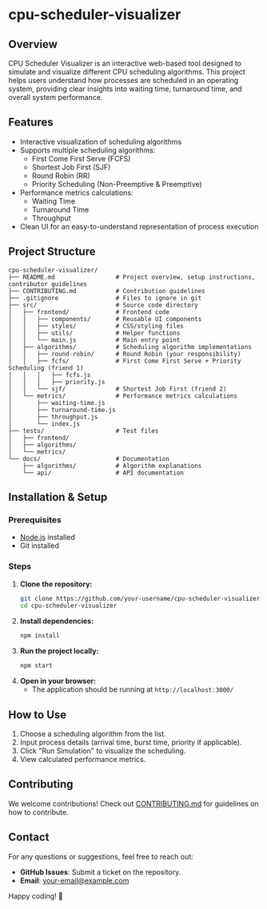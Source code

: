# cpu-scheduler-visualizer
## Overview
CPU Scheduler Visualizer is an interactive web-based tool designed to simulate and visualize different CPU scheduling algorithms. This project helps users understand how processes are scheduled in an operating system, providing clear insights into waiting time, turnaround time, and overall system performance.

## Features
- Interactive visualization of scheduling algorithms
- Supports multiple scheduling algorithms:
  - First Come First Serve (FCFS)
  - Shortest Job First (SJF)
  - Round Robin (RR)
  - Priority Scheduling (Non-Preemptive & Preemptive)
- Performance metrics calculations:
  - Waiting Time
  - Turnaround Time
  - Throughput
- Clean UI for an easy-to-understand representation of process execution

## Project Structure
```
cpu-scheduler-visualizer/
├── README.md                 # Project overview, setup instructions, contributor guidelines
├── CONTRIBUTING.md           # Contribution guidelines
├── .gitignore                # Files to ignore in git
├── src/                      # Source code directory
│   ├── frontend/             # Frontend code
│   │   ├── components/       # Reusable UI components
│   │   ├── styles/           # CSS/styling files
│   │   ├── utils/            # Helper functions
│   │   └── main.js           # Main entry point
│   ├── algorithms/           # Scheduling algorithm implementations
│   │   ├── round-robin/      # Round Robin (your responsibility)
│   │   ├── fcfs/             # First Come First Serve + Priority Scheduling (friend 1)
│   │   │   ├── fcfs.js
│   │   │   ├── priority.js
│   │   └── sjf/              # Shortest Job First (friend 2)
│   └── metrics/              # Performance metrics calculations
│       ├── waiting-time.js
│       ├── turnaround-time.js
│       ├── throughput.js
│       └── index.js
├── tests/                    # Test files
│   ├── frontend/
│   ├── algorithms/
│   └── metrics/
└── docs/                     # Documentation
    ├── algorithms/           # Algorithm explanations
    └── api/                  # API documentation
```

## Installation & Setup
### Prerequisites
- [Node.js](https://nodejs.org/) installed
- Git installed

### Steps
1. **Clone the repository:**
   ```bash
   git clone https://github.com/your-username/cpu-scheduler-visualizer.git
   cd cpu-scheduler-visualizer
   ```
2. **Install dependencies:**
   ```bash
   npm install
   ```
3. **Run the project locally:**
   ```bash
   npm start
   ```
4. **Open in your browser:**
   - The application should be running at `http://localhost:3000/`

## How to Use
1. Choose a scheduling algorithm from the list.
2. Input process details (arrival time, burst time, priority if applicable).
3. Click "Run Simulation" to visualize the scheduling.
4. View calculated performance metrics.

## Contributing
We welcome contributions! Check out [CONTRIBUTING.md](CONTRIBUTING.md) for guidelines on how to contribute.

## Contact
For any questions or suggestions, feel free to reach out:
- **GitHub Issues**: Submit a ticket on the repository.
- **Email**: your-email@example.com

Happy coding! 🚀
